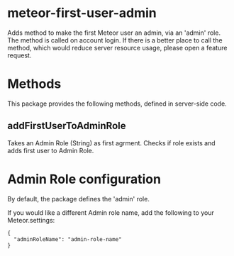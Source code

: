 # meteor-first-user-admin
Adds method to make the first Meteor user an admin, via an 'admin' role. The method is called on account login. If there is a better place to call the method, which would reduce server resource usage, please open a feature request.

# Methods
This package provides the following methods, defined in server-side code.

## addFirstUserToAdminRole
Takes an Admin Role (String) as first agrment. Checks if role exists and adds first user to Admin Role.

# Admin Role configuration
By default, the package defines the 'admin' role.

If you would like a different Admin role name, add the following to your Meteor.settings:

```
{
  "adminRoleName": "admin-role-name"
}
```
